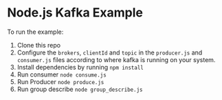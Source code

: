 # Node.js Kafka Example



To run the example:

1. Clone this repo
1. Configure the `brokers`, `clientId` and `topic` in the `producer.js` and `consumer.js` files according to where kafka is running on your system.
1. Install dependencies by running `npm install`
1. Run consumer `node consume.js`
1. Run Producer `node produce.js`
1. Run group describe `node group_describe.js`


